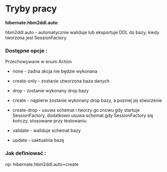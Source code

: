 # Tryby pracy

**hibernate.hbm2ddl.auto**:

hbm2ddl.auto - automatycznie waliduje lub eksportuje DDL do bazy, kiedy tworzona jest SessionFactory

### Dostępne opcje :
Przechowywane w enum Action

- none - żadna akcja nie będzie wykonana 

- create-only - zostanie utworzona baza danych

- drop - zostanie wykonany drop bazy

- create - najpierw zostanie wykonany drop bazy, a pozniej jej stworzenie

- create-drop - usuwa schemat i tworzy go znowu gdy startuje SessionFactory, dodatkowo usuwa schemat gdy SessionFactory się kończy, stosowane przy testowaniu

- validate - waliduje schemat bazy

- update - uaktualnia bazę



### Jak definiować :
np:
hibernate.hbm2ddl.auto=create

 

